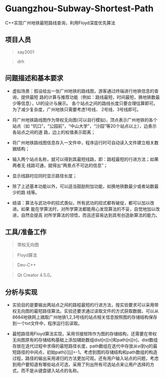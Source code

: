 # Guangzhou-Subway-Shortest-Path
C++实现广州地铁最短路线查询，利用Floyd深度优先算法

## 项目人员

> xay2001

> drh

## 问题描述和基本要求

* 虚拟场景：假设给出一张广州地铁的路线图，游客通过终端进行地铁信息的查询，提供最短 路的计算与推荐功能（例如：路线最短，时间最短，换地铁数最少等信息），UI的设计与展示。 各个站点之间的路线长度只要合理估算即可。为了减少复杂度，广州地铁只需要考虑1号线、 2号线、3号线即可。

* 将广州地铁路线图作为带权无向图(可以自行模拟)，顶点表示广州地铁的各个站点（如 “坑口”，“公园前”，“中山大学”，“沙园”等20个站点以上），边表示各站点之间的道 路，边上的权值表示距离； 

* 将广州地铁路线图信息存入一文件中，程序运行时可自动读入文件建立相关数据结构；

* 输入两个站点名称，就可以得到其最短线路，即：路程最短的行进方法；如果两者无 线路可通，就得出“两景点不可达的信息”；

* 显示线路时应同时显示路径长度；

* 除了上述基本功能以外，可以适当鼓励附加功能，如换地铁数最少或者站数最少的路 线等。

* 结语：算法与武功中的招式类似，所有武功的招式都有破绽，都可以加以改进。如果 能在学算法时，对所学算法都能用心发现算法的不妥，自觉地加以改进，自然会提高 对所学算法的领悟，而且还容易达到具有创造新算法的能力。

## 工具/准备工作

> 带权无向图

> Floyd算法

> Dev-C++

> Qt Creator 4.5.0。

## 分析与实现

* 实验目的是要输出两站点之间的路程最短的行进方法，按实验要求可以采用带权无向图的最短路径算法。实验还要求通过读取文件的方式获取数据，可以从8684地铁网上摘取广州地铁1,2,3号线的站点相关信息按照图的存储结构保存到一个txt文件中，程序运行后读取。

* 最短路径用Floyd算法实现，采用邻接矩阵作为图的存储结构，还需要在带权无向图原有的存储结构基础上添加辅助数组dist[n][n]和path[n][n]，dist数组存放在迭代过程中求得的最短路径长度，path数组在迭代中存放从vi到vj的最短路径的中间点，初始path[i][j]=-1。考虑到图的存储结构和path数组的构造过程，路径的输出采用递归的方法更加可观。还有用户输入站点的问题，考虑到用户要知道有哪些站点可选，采用了列出所有可选站点来让用户选择的方式，而不是从键盘键入站点的名称。
